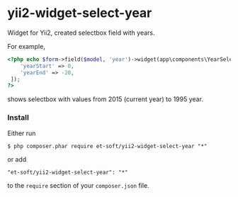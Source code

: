 # yii2-widget-select-year

Widget for Yii2, created selectbox field with years.

For example,

```php
<?php echo $form->field($model, 'year')->widget(app\components\YearSelectbox::classname(), [
    'yearStart' => 0,
    'yearEnd' => -20,
 ]);
?>
```

shows selectbox with values from 2015 (current year) to 1995 year.

### Install

Either run

```
$ php composer.phar require et-soft/yii2-widget-select-year "*"
```

or add

```
"et-soft/yii2-widget-select-year": "*"
```

to the ```require``` section of your `composer.json` file.
